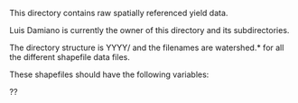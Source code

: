 This directory contains raw spatially referenced yield data. 

Luis Damiano is currently the owner of this directory and its subdirectories.

The directory structure is YYYY/ and the filenames are watershed.* for all the
different shapefile data files.

These shapefiles should have the following variables:

??
